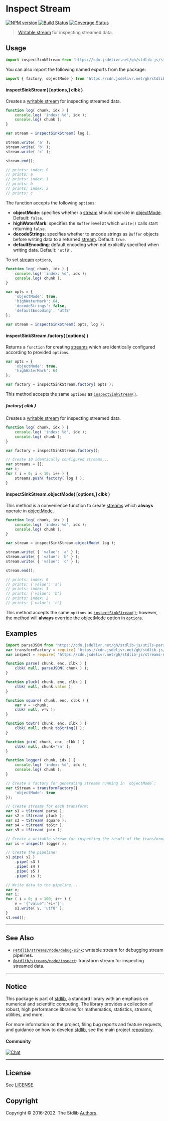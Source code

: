 <!--

@license Apache-2.0

Copyright (c) 2018 The Stdlib Authors.

Licensed under the Apache License, Version 2.0 (the "License");
you may not use this file except in compliance with the License.
You may obtain a copy of the License at

   http://www.apache.org/licenses/LICENSE-2.0

Unless required by applicable law or agreed to in writing, software
distributed under the License is distributed on an "AS IS" BASIS,
WITHOUT WARRANTIES OR CONDITIONS OF ANY KIND, either express or implied.
See the License for the specific language governing permissions and
limitations under the License.

-->

# Inspect Stream

[![NPM version][npm-image]][npm-url] [![Build Status][test-image]][test-url] [![Coverage Status][coverage-image]][coverage-url] <!-- [![dependencies][dependencies-image]][dependencies-url] -->

> [Writable stream][writable-stream] for inspecting streamed data.



<section class="usage">

## Usage

```javascript
import inspectSinkStream from 'https://cdn.jsdelivr.net/gh/stdlib-js/streams-node-inspect-sink@deno/mod.js';
```

You can also import the following named exports from the package:

```javascript
import { factory, objectMode } from 'https://cdn.jsdelivr.net/gh/stdlib-js/streams-node-inspect-sink@deno/mod.js';
```

<a name="inspect-sink-stream"></a>

#### inspectSinkStream( \[options,] clbk )

Creates a [writable stream][writable-stream] for inspecting streamed data.

```javascript
function log( chunk, idx ) {
    console.log( 'index: %d', idx );
    console.log( chunk );
}

var stream = inspectSinkStream( log );

stream.write( 'a' );
stream.write( 'b' );
stream.write( 'c' );

stream.end();

// prints: index: 0
// prints: a
// prints: index: 1
// prints: b
// prints: index: 2
// prints: c
```

The function accepts the following `options`:

-   **objectMode**: specifies whether a [stream][stream] should operate in [objectMode][object-mode]. Default: `false`.
-   **highWaterMark**: specifies the `Buffer` level at which `write()` calls start returning `false`.
-   **decodeStrings**: specifies whether to encode strings as `Buffer` objects before writing data to a returned [stream][stream]. Default: `true`.
-   **defaultEncoding**: default encoding when not explicitly specified when writing data. Default: `'utf8'`.

To set [stream][stream] `options`,

```javascript
function log( chunk, idx ) {
    console.log( 'index: %d', idx );
    console.log( chunk );
}

var opts = {
    'objectMode': true,
    'highWaterMark': 64,
    'decodeStrings': false,
    'defaultEncoding': 'utf8'
};

var stream = inspectSinkStream( opts, log );
```

#### inspectSinkStream.factory( \[options] )

Returns a `function` for creating [streams][writable-stream] which are identically configured according to provided `options`.

```javascript
var opts = {
    'objectMode': true,
    'highWaterMark': 64
};

var factory = inspectSinkStream.factory( opts );
```

This method accepts the same `options` as [`inspectSinkStream()`](#inspect-sink-stream).

##### factory( clbk )

Creates a [writable stream][writable-stream] for inspecting streamed data.

```javascript
function log( chunk, idx ) {
    console.log( 'index: %d', idx );
    console.log( chunk );
}

var factory = inspectSinkStream.factory();

// Create 10 identically configured streams...
var streams = [];
var i;
for ( i = 0; i < 10; i++ ) {
    streams.push( factory( log ) );
}
```

#### inspectSinkStream.objectMode( \[options,] clbk )

This method is a convenience function to create [streams][stream] which **always** operate in [objectMode][object-mode].

<!-- eslint-disable object-curly-newline -->

```javascript
function log( chunk, idx ) {
    console.log( 'index: %d', idx );
    console.log( chunk );
}

var stream = inspectSinkStream.objectMode( log );

stream.write( { 'value': 'a' } );
stream.write( { 'value': 'b' } );
stream.write( { 'value': 'c' } );

stream.end();

// prints: index: 0
// prints: {'value': 'a'}
// prints: index: 1
// prints: {'value': 'b'}
// prints: index: 2
// prints: {'value': 'c'}
```

This method accepts the same `options` as [`inspectSinkStream()`](#inspect-sink-stream); however, the method will **always** override the [objectMode][object-mode] option in `options`.

</section>

<!-- /.usage -->

<section class="examples">

## Examples

<!-- eslint no-undef: "error" -->

```javascript
import parseJSON from 'https://cdn.jsdelivr.net/gh/stdlib-js/utils-parse-json@deno/mod.js';
var transformFactory = require( 'https://cdn.jsdelivr.net/gh/stdlib-js/streams-node-transform' ).factory;
var inspect = require( 'https://cdn.jsdelivr.net/gh/stdlib-js/streams-node-inspect-sink' ).objectMode;

function parse( chunk, enc, clbk ) {
    clbk( null, parseJSON( chunk ) );
}

function pluck( chunk, enc, clbk ) {
    clbk( null, chunk.value );
}

function square( chunk, enc, clbk ) {
    var v = +chunk;
    clbk( null, v*v );
}

function toStr( chunk, enc, clbk ) {
    clbk( null, chunk.toString() );
}

function join( chunk, enc, clbk ) {
    clbk( null, chunk+'\n' );
}

function logger( chunk, idx ) {
    console.log( 'index: %d', idx );
    console.log( chunk );
}

// Create a factory for generating streams running in `objectMode`:
var tStream = transformFactory({
    'objectMode': true
});

// Create streams for each transform:
var s1 = tStream( parse );
var s2 = tStream( pluck );
var s3 = tStream( square );
var s4 = tStream( toStr );
var s5 = tStream( join );

// Create a writable stream for inspecting the result of the transformations:
var is = inspect( logger );

// Create the pipeline:
s1.pipe( s2 )
    .pipe( s3 )
    .pipe( s4 )
    .pipe( s5 )
    .pipe( is );

// Write data to the pipeline...
var v;
var i;
for ( i = 0; i < 100; i++ ) {
    v = '{"value":'+i+'}';
    s1.write( v, 'utf8' );
}
s1.end();
```

</section>

<!-- /.examples -->

<!-- Section for related `stdlib` packages. Do not manually edit this section, as it is automatically populated. -->

<section class="related">

* * *

## See Also

-   <span class="package-name">[`@stdlib/streams/node/debug-sink`][@stdlib/streams/node/debug-sink]</span><span class="delimiter">: </span><span class="description">writable stream for debugging stream pipelines.</span>
-   <span class="package-name">[`@stdlib/streams/node/inspect`][@stdlib/streams/node/inspect]</span><span class="delimiter">: </span><span class="description">transform stream for inspecting streamed data.</span>

</section>

<!-- /.related -->

<!-- Section for all links. Make sure to keep an empty line after the `section` element and another before the `/section` close. -->


<section class="main-repo" >

* * *

## Notice

This package is part of [stdlib][stdlib], a standard library with an emphasis on numerical and scientific computing. The library provides a collection of robust, high performance libraries for mathematics, statistics, streams, utilities, and more.

For more information on the project, filing bug reports and feature requests, and guidance on how to develop [stdlib][stdlib], see the main project [repository][stdlib].

#### Community

[![Chat][chat-image]][chat-url]

---

## License

See [LICENSE][stdlib-license].


## Copyright

Copyright &copy; 2016-2022. The Stdlib [Authors][stdlib-authors].

</section>

<!-- /.stdlib -->

<!-- Section for all links. Make sure to keep an empty line after the `section` element and another before the `/section` close. -->

<section class="links">

[npm-image]: http://img.shields.io/npm/v/@stdlib/streams-node-inspect-sink.svg
[npm-url]: https://npmjs.org/package/@stdlib/streams-node-inspect-sink

[test-image]: https://github.com/stdlib-js/streams-node-inspect-sink/actions/workflows/test.yml/badge.svg?branch=main
[test-url]: https://github.com/stdlib-js/streams-node-inspect-sink/actions/workflows/test.yml?query=branch:main

[coverage-image]: https://img.shields.io/codecov/c/github/stdlib-js/streams-node-inspect-sink/main.svg
[coverage-url]: https://codecov.io/github/stdlib-js/streams-node-inspect-sink?branch=main

<!--

[dependencies-image]: https://img.shields.io/david/stdlib-js/streams-node-inspect-sink.svg
[dependencies-url]: https://david-dm.org/stdlib-js/streams-node-inspect-sink/main

-->

[chat-image]: https://img.shields.io/gitter/room/stdlib-js/stdlib.svg
[chat-url]: https://gitter.im/stdlib-js/stdlib/

[stdlib]: https://github.com/stdlib-js/stdlib

[stdlib-authors]: https://github.com/stdlib-js/stdlib/graphs/contributors

[umd]: https://github.com/umdjs/umd
[es-module]: https://developer.mozilla.org/en-US/docs/Web/JavaScript/Guide/Modules

[deno-url]: https://github.com/stdlib-js/streams-node-inspect-sink/tree/deno
[umd-url]: https://github.com/stdlib-js/streams-node-inspect-sink/tree/umd
[esm-url]: https://github.com/stdlib-js/streams-node-inspect-sink/tree/esm
[branches-url]: https://github.com/stdlib-js/streams-node-inspect-sink/blob/main/branches.md

[stdlib-license]: https://raw.githubusercontent.com/stdlib-js/streams-node-inspect-sink/main/LICENSE

[stream]: https://nodejs.org/api/stream.html

[object-mode]: https://nodejs.org/api/stream.html#stream_object_mode

[writable-stream]: https://nodejs.org/api/stream.html

<!-- <related-links> -->

[@stdlib/streams/node/debug-sink]: https://github.com/stdlib-js/streams-node-debug-sink/tree/deno

[@stdlib/streams/node/inspect]: https://github.com/stdlib-js/streams-node-inspect/tree/deno

<!-- </related-links> -->

</section>

<!-- /.links -->
